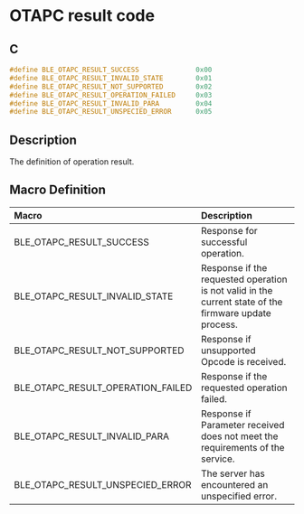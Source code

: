 # OTAPC result code

## C

```c
#define BLE_OTAPC_RESULT_SUCCESS              0x00
#define BLE_OTAPC_RESULT_INVALID_STATE        0x01
#define BLE_OTAPC_RESULT_NOT_SUPPORTED        0x02
#define BLE_OTAPC_RESULT_OPERATION_FAILED     0x03
#define BLE_OTAPC_RESULT_INVALID_PARA         0x04
#define BLE_OTAPC_RESULT_UNSPECIED_ERROR      0x05
```

## Description

The definition of operation result.

## Macro Definition

|Macro|Description|
|:---|:---|
|BLE_OTAPC_RESULT_SUCCESS|Response for successful operation.|
|BLE_OTAPC_RESULT_INVALID_STATE|Response if the requested operation is not valid in the current state of the firmware update process.|
|BLE_OTAPC_RESULT_NOT_SUPPORTED|Response if unsupported Opcode is received.|
|BLE_OTAPC_RESULT_OPERATION_FAILED|Response if the requested operation failed.|
|BLE_OTAPC_RESULT_INVALID_PARA|Response if Parameter received does not meet the requirements of the service.|
|BLE_OTAPC_RESULT_UNSPECIED_ERROR|The server has encountered an unspecified error.|
